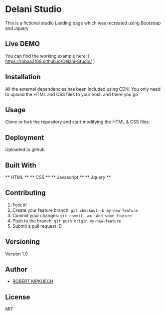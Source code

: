 #   Delani Studio

This is a fictional studio Landing page which was recreated using Bootstrap and Jquery

## Live DEMO
You can find the working example here: [ https://robaa2168.github.io/Delani-Studio/ ]

## Installation
All the external dependencies has been included using CDN. You only need to upload the HTML and CSS files to your host.
and there you go
## Usage
Clone or fork the repository and start modifying the HTML & CSS files.


## Deployment
Uploaded to github

## Built With

** HTML **
** CSS **
** Javascript **
** Jquery **


## Contributing

1. Fork it!
2. Create your feature branch: `git checkout -b my-new-feature`
3. Commit your changes: `git commit -am 'Add some feature'`
4. Push to the branch: `git push origin my-new-feature`
5. Submit a pull request :D

## Versioning

Version 1.0
## Author

* [ROBERT KIPKOECH]()

## License
MIT
